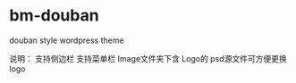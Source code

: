 bm-douban
=========

douban style wordpress theme

说明：
支持侧边栏
支持菜单栏
Image文件夹下含 Logo的 psd源文件可方便更换logo
